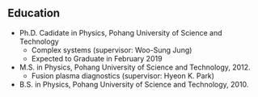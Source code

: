 Education
------
* Ph.D. Cadidate in Physics, Pohang University of Science and Technology
  * Complex systems (supervisor: Woo-Sung Jung)
  * Expected to Graduate in February 2019
* M.S. in Physics, Pohang University of Science and Technology, 2012.
  * Fusion plasma diagnostics (supervisor: Hyeon K. Park)
* B.S. in Physics, Pohang University of Science and Technology, 2010.
